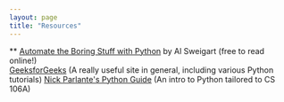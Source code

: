 ```yaml
---
layout: page
title: "Resources"
---
```


**
[Automate the Boring Stuff with Python](https://automatetheboringstuff.com/#toc) by Al Sweigart (free to read online!) <br>
[GeeksforGeeks](https://www.geeksforgeeks.org/python-programming-language/?ref=shm) (A really useful site in general, including various Python tutorials)
[Nick Parlante's Python Guide](https://cs.stanford.edu/people/nick/py/) (An intro to Python tailored to CS 106A)
